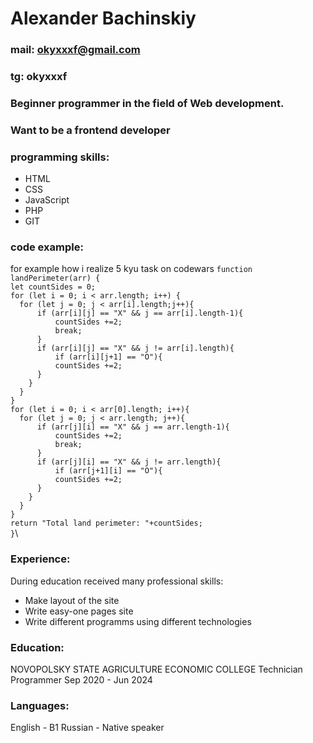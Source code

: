 # Alexander Bachinskiy
### mail: okyxxxf@gmail.com 
### tg: okyxxxf
### Beginner programmer in the field of Web development.
### Want to be a frontend developer
###
### programming skills:
* HTML 
* CSS
* JavaScript
* PHP
* GIT
### code example:
for example how i realize 5 kyu task on codewars
``function landPerimeter(arr) {``\
``let countSides = 0;``\
``for (let i = 0; i < arr.length; i++) {``\
``  for (let j = 0; j < arr[i].length;j++){``\
``      if (arr[i][j] == "X" && j == arr[i].length-1){``\
``          countSides +=2;``\
``          break;``\
``      }``\
``      if (arr[i][j] == "X" && j != arr[i].length){``\
``          if (arr[i][j+1] == "O"){``\
``          countSides +=2;``\
``      }``\
``    }``\
``  }``\
``} ``\
``for (let i = 0; i < arr[0].length; i++){``\
``  for (let j = 0; j < arr.length; j++){``\
``      if (arr[j][i] == "X" && j == arr.length-1){``\
``          countSides +=2;``\
``          break;``\
``      }``\
``      if (arr[j][i] == "X" && j != arr.length){``\
``          if (arr[j+1][i] == "O"){``\
``          countSides +=2;``\
``      }``\
``    }``\
``  }``\
``}``\
``return "Total land perimeter: "+countSides;``\
``}``\
### Experience:
During education received many professional skills:
* Make layout of the site
* Write easy-one pages site
* Write different programms using different technologies
### Education:
NOVOPOLSKY STATE AGRICULTURE ECONOMIC
COLLEGE
Technician Programmer Sep 2020 - Jun 2024
### Languages:
English - B1
Russian - Native speaker